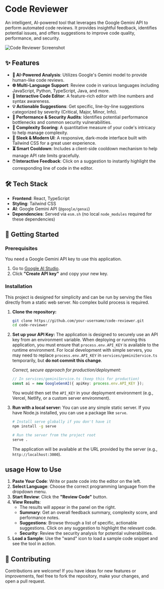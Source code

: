 
# Code Reviewer

An intelligent, AI-powered tool that leverages the Google Gemini API to perform automated code reviews. It provides insightful feedback, identifies potential issues, and offers suggestions to improve code quality, performance, and security.

![Code Reviewer Screenshot](https://storage.googleapis.com/genai-assets/codereviewer.png)

## ✨ Features

- **🤖 AI-Powered Analysis**: Utilizes Google's Gemini model to provide human-like code reviews.
- **🌐 Multi-Language Support**: Review code in various languages including JavaScript, Python, TypeScript, Java, and more.
- **📝 Interactive Code Editor**: A feature-rich editor with line numbers and syntax awareness.
- **💡 Actionable Suggestions**: Get specific, line-by-line suggestions categorized by severity (Critical, Major, Minor, Info).
- **🚀 Performance & Security Audits**: Identifies potential performance bottlenecks and common security vulnerabilities.
- **🧮 Complexity Scoring**: A quantitative measure of your code's intricacy to help manage complexity.
- **💅 Sleek & Modern UI**: A responsive, dark-mode interface built with Tailwind CSS for a great user experience.
- **⏳ Smart Cooldown**: Includes a client-side cooldown mechanism to help manage API rate limits gracefully.
- **🖱️ Interactive Feedback**: Click on a suggestion to instantly highlight the corresponding line of code in the editor.

## 🛠️ Tech Stack

- **Frontend**: React, TypeScript
- **Styling**: Tailwind CSS
- **AI**: Google Gemini API (`@google/genai`)
- **Dependencies**: Served via `esm.sh` (no local `node_modules` required for these dependencies)

## 🚀 Getting Started

### Prerequisites

You need a Google Gemini API key to use this application.

1.  Go to [Google AI Studio](https://aistudio.google.com/app/keys).
2.  Click **"Create API key"** and copy your new key.

### Installation

This project is designed for simplicity and can be run by serving the files directly from a static web server. No complex build process is required.

1.  **Clone the repository:**
    ```bash
    git clone https://github.com/your-username/code-reviewer.git
    cd code-reviewer
    ```
2.  **Set up your API Key:**
    The application is designed to securely use an API key from an environment variable. When deploying or running this application, you must ensure that `process.env.API_KEY` is available to the runtime environment. For local development with simple servers, you may need to replace `process.env.API_KEY` in `services/geminiService.ts` temporarily, but **do not commit this change**.

    *Correct, secure approach for production/deployment:*
    ```typescript
    // In services/geminiService.ts (keep this for production)
    const ai = new GoogleGenAI({ apiKey: process.env.API_KEY });
    ```
    You would then set the `API_KEY` in your deployment environment (e.g., Vercel, Netlify, or a custom server environment).

3.  **Run with a local server:**
    You can use any simple static server. If you have Node.js installed, you can use a package like `serve`.

    ```bash
    # Install serve globally if you don't have it
    npm install -g serve

    # Run the server from the project root
    serve .
    ```
    The application will be available at the URL provided by the server (e.g., `http://localhost:3000`).

## usage How to Use

1.  **Paste Your Code**: Write or paste code into the editor on the left.
2.  **Select Language**: Choose the correct programming language from the dropdown menu.
3.  **Start Review**: Click the **"Review Code"** button.
4.  **View Results**:
    -   The results will appear in the panel on the right.
    -   **Summary**: Get an overall feedback summary, complexity score, and performance notes.
    -   **Suggestions**: Browse through a list of specific, actionable suggestions. Click on any suggestion to highlight the relevant code.
    -   **Security**: Review the security analysis for potential vulnerabilities.
5.  **Load a Sample**: Use the "wand" icon to load a sample code snippet and see the tool in action.

## 🤝 Contributing

Contributions are welcome! If you have ideas for new features or improvements, feel free to fork the repository, make your changes, and open a pull request.
